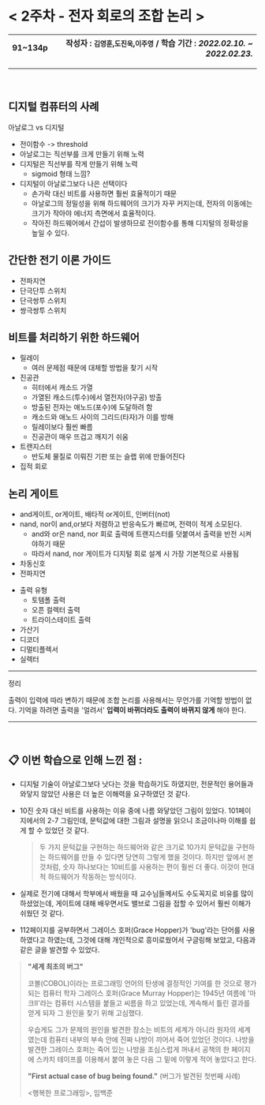 # < 2주차 - 전자 회로의 조합 논리 >

| 91~134p | 작성자 : `김영훈`,`도진욱`,`이주영` / 학습 기간 : *2022.02.10. ~ 2022.02.23.* |
| ------- | -----------------------------------------------------------: |


---

<br>

## 디지털 컴퓨터의 사례

아날로그 vs 디지털

* 전이함수 -> threshold
* 아날로그는 직선부를 크게 만들기 위해 노력
* 디지털은 직선부를 작게 만들기 위해 노력
  * sigmoid 형태 느낌?
* 디지털이 아날로그보다 나은 선택이다
  * 손가락 대신 비트를 사용하면 훨씬 효율적이기 때문
  * 아날로그의 정밀성을 위해 하드웨어의 크기가 자꾸 커지는데, 전자의 이동에는 크기가 작아야 에너지 측면에서 효율적이다.
  * 작아진 하드웨어에서 간섭이 발생하므로 전이함수를 통해 디지털의 정확성을 높일 수 있다.

## 간단한 전기 이론 가이드

* 전파지연
* 단극단투 스위치
* 단극쌍투 스위치
* 쌍극쌍투 스위치

## 비트를 처리하기 위한 하드웨어

* 릴레이
  * 여러 문제점 때문에 대체할 방법을 찾기 시작
* 진공관
  * 히터에서 캐소드 가열
  * 가열된 캐소드(투수)에서 열전자(야구공) 방출
  * 방출된 전자는 애노드(포수)에 도달하려 함
  * 캐소드와 애노드 사이의 그리드(타자)가 이를 방해
  * 릴레이보다 훨씬 빠름
  * 진공관이 매우 뜨겁고 깨지기 쉬움
* 트랜지스터
  * 반도체 물질로 이뤄진 기판 또는 슬랩 위에 만들어진다
* 집적 회로

## 논리 게이트

* and게이트, or게이트, 배타적 or게이트, 인버터(not)
* nand, nor이 and,or보다 저렴하고 반응속도가 빠르며, 전력이 적게 소모된다.
  * and와 or은 nand, nor 회로 출력에 트랜지스터를 덧붙여서 출력을 반전 시켜야하기 때문
  * 따라서 nand, nor 게이트가 디지털 회로 설계 시 가장 기본적으로 사용됨
* 차동신호
* 전파지연

- 출력 유형
  - 토템폴 출력
  - 오픈 컬렉터 출력
  - 트라이스테이트 출력
- 가산기
- 디코더
- 디멀티플렉서
- 실렉터

---

정리

출력이 입력에 따라 변하기 때문에 조합 논리를 사용해서는 무언가를 기억할 방법이 없다. 기억을 하려면 출력을 '얼려서' **입력이 바뀌더라도 출력이 바뀌지 않게** 해야 한다.

---

<br>

## 📋 이번 학습으로 인해 느낀 점 : 

- 디지털 기술이 아날로그보다 낫다는 것을 학습하기도 하였지만, 전문적인 용어들과 와닿지 않았던 사용은 더 높은 이해력을 요구하였던 것 같다.

- 10진 숫자 대신 비트를 사용하는 이유 중에 나름 와닿았던 그림이 있었다. 101페이지에서의 2-7 그림인데, 문턱값에 대한 그림과 설명을 읽으니 조금이나마 이해를 쉽게 할 수 있었던 것 같다.

  > 두 가지 문턱값을 구현하는 하드웨어와 같은 크기로 10가지 문턱값을 구현하는 하드웨어를 만들 수 있다면 당연히 그렇게 했을 것이다. 하지만 앞에서 본 것처럼, 숫자 하나보다는 10비트를 사용하는 편이 훨씬 더 좋다. 이것이 현대적 하드웨어가 작동하는 방식이다.

- 실제로 전기에 대해서 학부에서 배웠을 때 교수님들께서도 수도꼭지로 비유를 많이 하셨었는데, 게이트에 대해 배우면서도 밸브로 그림을 접할 수 있어서 훨씬 이해가 쉬웠던 것 같다.

- 112페이지를 공부하면서 그레이스 호퍼(Grace Hopper)가 'bug'라는 단어를 사용하였다고 하였는데, 그것에 대해 개인적으로 흥미로웠어서 구글링해 보았고, 다음과 같은 글을 발견할 수 있었다.

>  **"세계 최초의 버그"**
>
>  코볼(COBOL)이라는 프로그래밍 언어의 탄생에 결정적인 기여를 한 것으로 평가되는 컴퓨터 학자 그레이스 호퍼(Grace Murray Hopper)는 1945년 여름에 '마크Ⅱ'라는 컴퓨터 시스템을 붙들고 씨름을 하고 있었는데, 계속해서 틀린 결과를 얻게 되자 그 원인을 찾기 위해 고심했다.
>
>  우습게도 그가 문제의 원인을 발견한 장소는 비트의 세계가 아니라 원자의 세계였는데 컴퓨터 내부의 부속 안에 진짜 나방이 끼어서 죽어 있었던 것이다. 나방을 발견한 그레이스 호퍼는 죽어 있는 나방을 조심스럽게 꺼내서 공책의 한 페이지에 스카치 테이프를 이용해서 붙여 놓은 다음 그 밑에 이렇게 적어 놓았다고 한다.
>
>  **"First actual case of bug being found."** (버그가 발견된 첫번째 사례)
>
>  <행복한 프로그래밍>, 임백준

